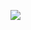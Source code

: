 <p>
  <p>
    <a align="left" href="https://t.me/Violettoy_bot"><img src="https://img.shields.io/badge/Telegram-%2352A4DB.svg?&style=for-the-badge&logo=telegram&label=me&logoColor=52A4DB" /></a>&nbsp;&nbsp;
    <!-- <img align="right" src="https://counter1.optistats.ovh/private/freecounterstat.php?c=1xcg15tsn8gtb43jp4hrbwz7xnukdbq6"/> -->
  </p>
</p>

